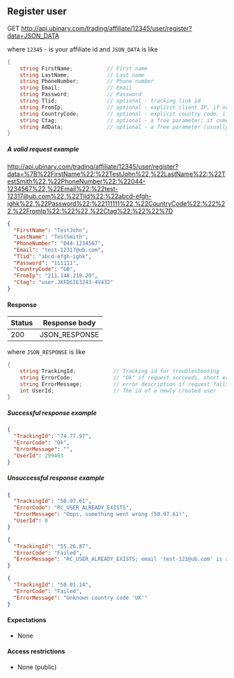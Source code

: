 ﻿## Register user

GET http://api.ubinary.com/trading/affiliate/12345/user/register?data=JSON_DATA

where `12345` - is your affiliate id and `JSON_DATA` is like

```C#
{
    string FirstName;           // First name
    string LastName;            // Last name
    string PhoneNumber;         // Phone number
    string Email;               // Email
    string Password;            // Password
    string Tlid;                // optional - tracking link id
    string FromIp;              // optional - explicit client IP, if not specified IP is taken from request
    string CountryCode;         // optional - explicit country code, if not specified country is based on IP
    string Ctag;                // optional - a free parameter; it comes back in report API
    string AdData;              // optional - a free parameter (usually information about a campaign)
}
```

##### A valid request example

http://api.ubinary.com/trading/affiliate/12345/user/register?data=%7B%22FirstName%22:%22TestJohn%22,%22LastName%22:%22TestSmith%22,%22PhoneNumber%22:%22044-1234567%22,%22Email%22:%22test-12317@ub.com%22,%22Tlid%22:%22abcd-efgh-ighk%22,%22Password%22:%22111111%22,%22CountryCode%22:%22%22,%22FromIp%22:%22%22,%22Ctag%22:%22%22%7D

```json
{
  "FirstName": "TestJohn",
  "LastName": "TestSmith",
  "PhoneNumber": "044-1234567",
  "Email": "test-12317@ub.com",
  "Tlid": "abcd-efgh-ighk",
  "Password": "111111",
  "CountryCode": "GB",
  "FromIp": "211.148.218.20",
  "Ctag": "user.JKFDSIE3243-4V432"
}
```

#### Response

Status | Response body
-------|--------------
200    | JSON_RESPONSE

where `JSON_RESPONSE` is like

```C#
{
    string TrackingId;            // Tracking id for troubleshooting
    string ErrorCode;             // "Ok" if request succeeds, short error code if request fails
    string ErrorMessage;          // error description if request fails
    int UserId;                   // The id of a newly created user
}
```

##### Successful response example

```json
{
  "TrackingId": "74.77.97",
  "ErrorCode": "Ok",
  "ErrorMessage": "",
  "UserId": 299493
}
```


##### Unsuccessful response example

```json
{
  "TrackingId": "50.97.61",
  "ErrorCode": "RC_USER_ALREADY_EXISTS",
  "ErrorMessage": "Oops, something went wrong (50.97.61)",
  "UserId": 0
}
```

```json
{
  "TrackingId": "55.26.87",
  "ErrorCode": "Failed",
  "ErrorMessage": "RC_USER_ALREADY_EXISTS; email 'test-123@ub.com' is already exist"
}
```

```json
{
  "TrackingId": "50.01.14",
  "ErrorCode": "Failed",
  "ErrorMessage": "Unknown country code 'UK'"
}
```


#### Expectations
- None

#### Access restrictions
- None (public)
